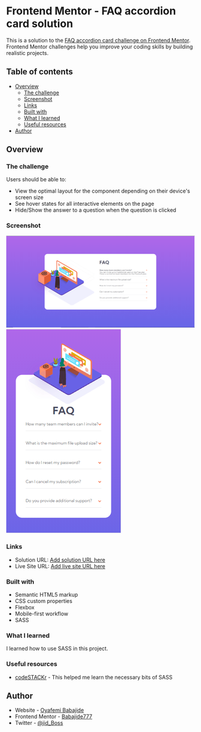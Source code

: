 # Frontend Mentor - FAQ accordion card solution

This is a solution to the [FAQ accordion card challenge on Frontend Mentor](https://www.frontendmentor.io/challenges/faq-accordion-card-XlyjD0Oam). Frontend Mentor challenges help you improve your coding skills by building realistic projects.

## Table of contents

- [Overview](#overview)
  - [The challenge](#the-challenge)
  - [Screenshot](#screenshot)
  - [Links](#links)
  - [Built with](#built-with)
  - [What I learned](#what-i-learned)
  - [Useful resources](#useful-resources)
- [Author](#author)

## Overview

### The challenge

Users should be able to:

- View the optimal layout for the component depending on their device's screen size
- See hover states for all interactive elements on the page
- Hide/Show the answer to a question when the question is clicked

### Screenshot

![Web version](./images/web.PNG)
![Mobile version](./images/mobile.PNG)

### Links

- Solution URL: [Add solution URL here](https://github.com/Babajide777/faq-accordion-card)
- Live Site URL: [Add live site URL here](https://babajide777.github.io/faq-accordion-card/)

### Built with

- Semantic HTML5 markup
- CSS custom properties
- Flexbox
- Mobile-first workflow
- SASS

### What I learned

I learned how to use SASS in this project.

### Useful resources

- [codeSTACKr](https://www.youtube.com/watch?v=_a5j7KoflTs&t=45s) - This helped me learn the necessary bits of SASS

## Author

- Website - [Oyafemi Babajide](https://babajide-portfolio.netlify.app/)
- Frontend Mentor - [Babajide777](https://www.frontendmentor.io/profile/Babajide777)
- Twitter - [@jid_Boss](https://www.twitter.com/jid_Boss)
